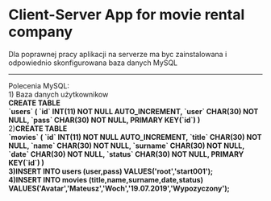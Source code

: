 <h1>Client-Server App for movie rental company</h1>
<P>Dla poprawnej pracy aplikacji na serverze ma byc zainstalowana i odpowiednio skonfigurowana baza danych MySQL </P>
<hr>
<p>Polecenia MySQL:<br>
1) Baza danych użytkownikow<br>
<b>CREATE TABLE<br>
    `users` (
        `id` INT(11) NOT NULL AUTO_INCREMENT,
        `user` CHAR(30) NOT NULL,
        `pass` CHAR(30) NOT NULL,
        PRIMARY KEY(`id`)
    )</b><br>
2)<b>CREATE TABLE<br>
    `movies` (
        `id` INT(11) NOT NULL AUTO_INCREMENT,
        `title` CHAR(30) NOT NULL,
        `name` CHAR(30) NOT NULL,
        `surname` CHAR(30) NOT NULL,
        `date` CHAR(30) NOT NULL,
        `status` CHAR(30) NOT NULL,
        PRIMARY KEY(`id`)
    )<br>
3)INSERT INTO users (user,pass) VALUES('root','start001');<br>
4)INSERT INTO movies (title,name,surname,date,status) VALUES('Avatar','Mateusz','Woch','19.07.2019','Wypozyczony');</b></p><br>

